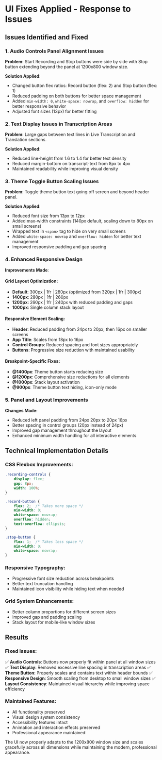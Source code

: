 # UI Fixes Applied - Response to Issues

## Issues Identified and Fixed

### 1. Audio Controls Panel Alignment Issues
**Problem**: Start Recording and Stop buttons were side by side with Stop button extending beyond the panel at 1200x800 window size.

**Solution Applied**:
- Changed button flex ratios: Record button (flex: 2) and Stop button (flex: 1)
- Reduced padding on both buttons for better space management
- Added `min-width: 0`, `white-space: nowrap`, and `overflow: hidden` for better responsive behavior
- Adjusted font sizes (13px) for better fitting

### 2. Text Display Issues in Transcription Areas
**Problem**: Large gaps between text lines in Live Transcription and Translation sections.

**Solution Applied**:
- Reduced line-height from 1.6 to 1.4 for better text density
- Reduced margin-bottom on transcript-text from 8px to 4px
- Maintained readability while improving visual density

### 3. Theme Toggle Button Scaling Issues
**Problem**: Toggle theme button text going off screen and beyond header panel.

**Solution Applied**:
- Reduced font size from 13px to 12px
- Added max-width constraints (140px default, scaling down to 80px on small screens)
- Wrapped text in `<span>` tag to hide on very small screens
- Added `white-space: nowrap` and `overflow: hidden` for better text management
- Improved responsive padding and gap spacing

### 4. Enhanced Responsive Design
**Improvements Made**:

#### Grid Layout Optimization:
- **Default**: 300px | 1fr | 280px (optimized from 320px | 1fr | 300px)
- **1400px**: 280px | 1fr | 260px
- **1200px**: 260px | 1fr | 240px with reduced padding and gaps
- **1000px**: Single column stack layout

#### Responsive Element Scaling:
- **Header**: Reduced padding from 24px to 20px, then 16px on smaller screens
- **App Title**: Scales from 18px to 16px
- **Control Groups**: Reduced spacing and font sizes appropriately
- **Buttons**: Progressive size reduction with maintained usability

#### Breakpoint-Specific Fixes:
- **@1400px**: Theme button starts reducing size
- **@1200px**: Comprehensive size reductions for all elements
- **@1000px**: Stack layout activation
- **@900px**: Theme button text hiding, icon-only mode

### 5. Panel and Layout Improvements
**Changes Made**:
- Reduced left panel padding from 24px 20px to 20px 16px
- Better spacing in control groups (20px instead of 24px)
- Improved gap management throughout the layout
- Enhanced minimum width handling for all interactive elements

## Technical Implementation Details

### CSS Flexbox Improvements:
```css
.recording-controls {
    display: flex;
    gap: 8px;
    width: 100%;
}

.record-button {
    flex: 2;  /* Takes more space */
    min-width: 0;
    white-space: nowrap;
    overflow: hidden;
    text-overflow: ellipsis;
}

.stop-button {
    flex: 1;  /* Takes less space */
    min-width: 0;
    white-space: nowrap;
}
```

### Responsive Typography:
- Progressive font size reduction across breakpoints
- Better text truncation handling
- Maintained icon visibility while hiding text when needed

### Grid System Enhancements:
- Better column proportions for different screen sizes
- Improved gap and padding scaling
- Stack layout for mobile-like window sizes

## Results

### Fixed Issues:
✅ **Audio Controls**: Buttons now properly fit within panel at all window sizes
✅ **Text Display**: Removed excessive line spacing in transcription areas
✅ **Theme Button**: Properly scales and contains text within header bounds
✅ **Responsive Design**: Smooth scaling from desktop to small window sizes
✅ **Layout Consistency**: Maintained visual hierarchy while improving space efficiency

### Maintained Features:
- All functionality preserved
- Visual design system consistency
- Accessibility features intact
- Animation and interaction effects preserved
- Professional appearance maintained

The UI now properly adapts to the 1200x800 window size and scales gracefully across all dimensions while maintaining the modern, professional appearance.
